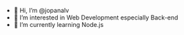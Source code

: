 - 👋 Hi, I’m @jopanalv
- 👀 I’m interested in Web Development especially Back-end
- 🌱 I’m currently learning Node.js

<!---
jopanalv/jopanalv is a ✨ special ✨ repository because its `README.md` (this file) appears on your GitHub profile.
You can click the Preview link to take a look at your changes.
--->
